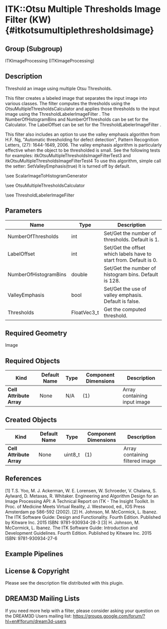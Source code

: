 ITK::Otsu Multiple Thresholds Image Filter (KW) {#itkotsumultiplethresholdsimage}
==============================

## Group (Subgroup) ##

ITKImageProcessing (ITKImageProcessing)

## Description ##

Threshold an image using multiple Otsu Thresholds.

This filter creates a labeled image that separates the input image into various classes. The filter computes the thresholds using the OtsuMultipleThresholdsCalculator and applies those thresholds to the input image using the ThresholdLabelerImageFilter . The NumberOfHistogramBins and NumberOfThresholds can be set for the Calculator. The LabelOffset can be set for the ThresholdLabelerImageFilter .

This filter also includes an option to use the valley emphasis algorithm from H.F. Ng, "Automatic thresholding for defect detection", Pattern Recognition Letters, (27): 1644-1649, 2006. The valley emphasis algorithm is particularly effective when the object to be thresholded is small. See the following tests for examples: itkOtsuMultipleThresholdsImageFilterTest3 and itkOtsuMultipleThresholdsImageFilterTest4 To use this algorithm, simple call the setter: SetValleyEmphasis(true) It is turned off by default.

\see ScalarImageToHistogramGenerator

\see OtsuMultipleThresholdsCalculator

\see ThresholdLabelerImageFilter

## Parameters ##

| Name | Type | Description |
|------|------|-------------|
| NumberOfThresholds | int| Set/Get the number of thresholds. Default is 1. |
| LabelOffset | int| Set/Get the offset which labels have to start from. Default is 0. |
| NumberOfHistogramBins | double| Set/Get the number of histogram bins. Default is 128. |
| ValleyEmphasis | bool| Set/Get the use of valley emphasis. Default is false. |
| Thresholds | FloatVec3_t| Get the computed threshold. |


## Required Geometry ##

Image

## Required Objects ##

| Kind | Default Name | Type | Component Dimensions | Description |
|------|--------------|------|----------------------|-------------|
| **Cell Attribute Array** | None | N/A | (1)  | Array containing input image

## Created Objects ##

| Kind | Default Name | Type | Component Dimensions | Description |
|------|--------------|------|----------------------|-------------|
| **Cell Attribute Array** | None | uint8_t | (1)  | Array containing filtered image

## References ##

[1] T.S. Yoo, M. J. Ackerman, W. E. Lorensen, W. Schroeder, V. Chalana, S. Aylward, D. Metaxas, R. Whitaker. Engineering and Algorithm Design for an Image Processing API: A Technical Report on ITK - The Insight Toolkit. In Proc. of Medicine Meets Virtual Reality, J. Westwood, ed., IOS Press Amsterdam pp 586-592 (2002). 
[2] H. Johnson, M. McCormick, L. Ibanez. The ITK Software Guide: Design and Functionality. Fourth Edition. Published by Kitware Inc. 2015 ISBN: 9781-930934-28-3
[3] H. Johnson, M. McCormick, L. Ibanez. The ITK Software Guide: Introduction and Development Guidelines. Fourth Edition. Published by Kitware Inc. 2015 ISBN: 9781-930934-27-6

## Example Pipelines ##



## License & Copyright ##

Please see the description file distributed with this plugin.

## DREAM3D Mailing Lists ##

If you need more help with a filter, please consider asking your question on the DREAM3D Users mailing list:
https://groups.google.com/forum/?hl=en#!forum/dream3d-users
